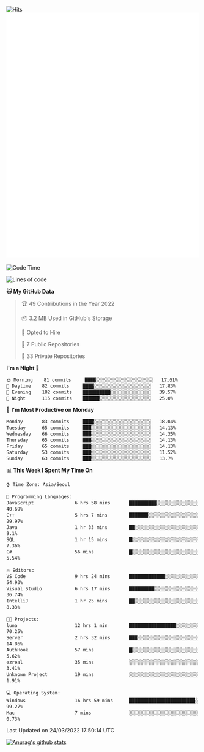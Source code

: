 ![Hits](https://hits.seeyoufarm.com/api/count/incr/badge.svg?url=https%3A%2F%2Fgithub.com%2Fkokose1234&count_bg=%2379C83D&title_bg=%23555555&icon=apple.svg&icon_color=%23E7E7E7&title=hits&edge_flat=false)
<br/>
![Metrics](https://github.com/kokose1234/kokose1234/blob/main/github-metrics.svg)

<!--START_SECTION:waka-->
![Code Time](http://img.shields.io/badge/Code%20Time-602%20hrs%2044%20mins-blue)

![Lines of code](https://img.shields.io/badge/From%20Hello%20World%20I%27ve%20Written-2%20Million%20lines%20of%20code-blue)

**🐱 My GitHub Data** 

> 🏆 49 Contributions in the Year 2022
 > 
> 📦 3.2 MB Used in GitHub's Storage 
 > 
> 💼 Opted to Hire
 > 
> 📜 7 Public Repositories 
 > 
> 🔑 33 Private Repositories  
 > 
**I'm a Night 🦉** 

```text
🌞 Morning    81 commits     ████░░░░░░░░░░░░░░░░░░░░░   17.61% 
🌆 Daytime    82 commits     ████░░░░░░░░░░░░░░░░░░░░░   17.83% 
🌃 Evening    182 commits    ██████████░░░░░░░░░░░░░░░   39.57% 
🌙 Night      115 commits    ██████░░░░░░░░░░░░░░░░░░░   25.0%

```
📅 **I'm Most Productive on Monday** 

```text
Monday       83 commits     ████░░░░░░░░░░░░░░░░░░░░░   18.04% 
Tuesday      65 commits     ███░░░░░░░░░░░░░░░░░░░░░░   14.13% 
Wednesday    66 commits     ███░░░░░░░░░░░░░░░░░░░░░░   14.35% 
Thursday     65 commits     ███░░░░░░░░░░░░░░░░░░░░░░   14.13% 
Friday       65 commits     ███░░░░░░░░░░░░░░░░░░░░░░   14.13% 
Saturday     53 commits     ███░░░░░░░░░░░░░░░░░░░░░░   11.52% 
Sunday       63 commits     ███░░░░░░░░░░░░░░░░░░░░░░   13.7%

```


📊 **This Week I Spent My Time On** 

```text
⌚︎ Time Zone: Asia/Seoul

💬 Programming Languages: 
JavaScript               6 hrs 58 mins       ██████████░░░░░░░░░░░░░░░   40.69% 
C++                      5 hrs 7 mins        ███████░░░░░░░░░░░░░░░░░░   29.97% 
Java                     1 hr 33 mins        ██░░░░░░░░░░░░░░░░░░░░░░░   9.1% 
SQL                      1 hr 15 mins        █░░░░░░░░░░░░░░░░░░░░░░░░   7.36% 
C#                       56 mins             █░░░░░░░░░░░░░░░░░░░░░░░░   5.54%

🔥 Editors: 
VS Code                  9 hrs 24 mins       █████████████░░░░░░░░░░░░   54.93% 
Visual Studio            6 hrs 17 mins       █████████░░░░░░░░░░░░░░░░   36.74% 
IntelliJ                 1 hr 25 mins        ██░░░░░░░░░░░░░░░░░░░░░░░   8.33%

🐱‍💻 Projects: 
luna                     12 hrs 1 min        █████████████████░░░░░░░░   70.25% 
Server                   2 hrs 32 mins       ███░░░░░░░░░░░░░░░░░░░░░░   14.86% 
AuthHook                 57 mins             █░░░░░░░░░░░░░░░░░░░░░░░░   5.62% 
ezreal                   35 mins             ░░░░░░░░░░░░░░░░░░░░░░░░░   3.41% 
Unknown Project          19 mins             ░░░░░░░░░░░░░░░░░░░░░░░░░   1.91%

💻 Operating System: 
Windows                  16 hrs 59 mins      ████████████████████████░   99.27% 
Mac                      7 mins              ░░░░░░░░░░░░░░░░░░░░░░░░░   0.73%

```


 Last Updated on 24/03/2022 17:50:14 UTC
<!--END_SECTION:waka-->

[![Anurag's github stats](https://github-readme-stats.vercel.app/api?username=kokose1234&theme=dracula)](https://github.com/anuraghazra/github-readme-stats)



	
